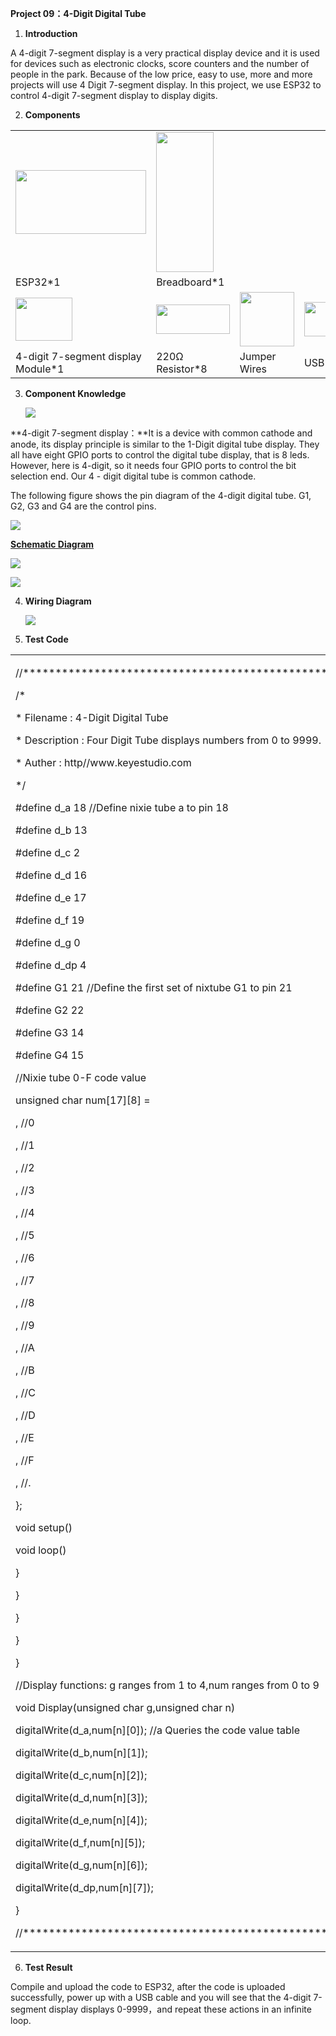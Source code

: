 **Project 09：4-Digit Digital Tube**

1.  **Introduction**

A 4-digit 7-segment display is a very practical display device and it is
used for devices such as electronic clocks, score counters and the
number of people in the park. Because of the low price, easy to use,
more and more projects will use 4 Digit 7-segment display. In this
project, we use ESP32 to control 4-digit 7-segment display to display
digits.

2.  **Components**

<table>
<tbody>
<tr class="odd">
<td><img src="https://raw.githubusercontent.com/keyestudio/KS5012-Keyestudio-ESP32-Learning-Kit-Basic-Edition-Arduino/master/media/56053f7126905c6def63919c661d5c0a.jpeg" style="width:2.17847in;height:1.0625in" /></td>
<td><img src="https://raw.githubusercontent.com/keyestudio/KS5012-Keyestudio-ESP32-Learning-Kit-Basic-Edition-Arduino/master/media/e380dd26e4825be9a768973802a55fe6.png" style="width:0.95208in;height:2.33472in" /></td>
<td></td>
<td></td>
</tr>
<tr class="even">
<td>ESP32*1</td>
<td>Breadboard*1</td>
<td></td>
<td></td>
</tr>
<tr class="odd">
<td><img src="https://raw.githubusercontent.com/keyestudio/KS5012-Keyestudio-ESP32-Learning-Kit-Basic-Edition-Arduino/master/media/ee7a4ecd35ef268149e31fb9d62c8227.png" style="width:0.94792in;height:0.71736in" /></td>
<td><img src="https://raw.githubusercontent.com/keyestudio/KS5012-Keyestudio-ESP32-Learning-Kit-Basic-Edition-Arduino/master/media/098a2730d0b0a2a4b2079e0fc87fd38b.png" style="width:1.22639in;height:0.49236in" /></td>
<td><img src="https://raw.githubusercontent.com/keyestudio/KS5012-Keyestudio-ESP32-Learning-Kit-Basic-Edition-Arduino/master/media/e9a8d050105397bb183512fb4ffdd2f6.png" style="width:0.90694in;height:0.90069in" /></td>
<td><img src="https://raw.githubusercontent.com/keyestudio/KS5012-Keyestudio-ESP32-Learning-Kit-Basic-Edition-Arduino/master/media/7dcbd02995be3c142b2f97df7f7c03ce.png" style="width:1.05903in;height:0.56667in" /></td>
</tr>
<tr class="even">
<td>4-digit 7-segment display Module*1</td>
<td>220Ω Resistor*8</td>
<td>Jumper Wires</td>
<td>USB Cable*1</td>
</tr>
</tbody>
</table>

3.  **Component Knowledge**
    
    ![](/media/ce987bf9a2ab398945c98b34d3f8a003.png)

**4-digit 7-segment display：**It is a device with common cathode and
anode, its display principle is similar to the 1-Digit digital tube
display. They all have eight GPIO ports to control the digital tube
display, that is 8 leds. However, here is 4-digit, so it needs four GPIO
ports to control the bit selection end. Our 4 - digit digital tube is
common cathode. 

The following figure shows the pin diagram of the 4-digit digital tube.
G1, G2, G3 and G4 are the control pins. 

![](/media/37113fa53213973132086c285d67686b.png)

[**Schematic
Diagram**](C:/Users/NINGMEI/AppData/Local/youdao/dict/Application/9.0.1.1/resultui/html/index.html#/javascript:;)

![](/media/c210e9899274cdf79ffd44db1e250fb5.png)

![](/media/ea75d1b7414bf6f8c187fb32fea9bc83.png)

4.  **Wiring Diagram**
    
    ![](/media/313c429f670cd000b61cd3aeee0fef92.png)

5.  **Test Code**

<table>
<tbody>
<tr class="odd">
<td><p>//**********************************************************************</p>
<p>/*</p>
<p>* Filename : 4-Digit Digital Tube</p>
<p>* Description : Four Digit Tube displays numbers from 0 to 9999.</p>
<p>* Auther : http//www.keyestudio.com</p>
<p>*/</p>
<p>#define d_a 18 //Define nixie tube a to pin 18</p>
<p>#define d_b 13</p>
<p>#define d_c 2</p>
<p>#define d_d 16</p>
<p>#define d_e 17</p>
<p>#define d_f 19</p>
<p>#define d_g 0</p>
<p>#define d_dp 4</p>
<p>#define G1 21 //Define the first set of nixtube G1 to pin 21</p>
<p>#define G2 22</p>
<p>#define G3 14</p>
<p>#define G4 15</p>
<p>//Nixie tube 0-F code value</p>
<p>unsigned char num[17][8] =</p>
<p>, //0</p>
<p>, //1</p>
<p>, //2</p>
<p>, //3</p>
<p>, //4</p>
<p>, //5</p>
<p>, //6</p>
<p>, //7</p>
<p>, //8</p>
<p>, //9</p>
<p>, //A</p>
<p>, //B</p>
<p>, //C</p>
<p>, //D</p>
<p>, //E</p>
<p>, //F</p>
<p>, //.</p>
<p>};</p>
<p>void setup()</p>
<p></p>
<p>void loop()</p>
<p></p>
<p>}</p>
<p>}</p>
<p>}</p>
<p>}</p>
<p>}</p>
<p>//Display functions: g ranges from 1 to 4,num ranges from 0 to 9</p>
<p>void Display(unsigned char g,unsigned char n)</p>
<p></p>
<p>digitalWrite(d_a,num[n][0]); //a Queries the code value table</p>
<p>digitalWrite(d_b,num[n][1]);</p>
<p>digitalWrite(d_c,num[n][2]);</p>
<p>digitalWrite(d_d,num[n][3]);</p>
<p>digitalWrite(d_e,num[n][4]);</p>
<p>digitalWrite(d_f,num[n][5]);</p>
<p>digitalWrite(d_g,num[n][6]);</p>
<p>digitalWrite(d_dp,num[n][7]);</p>
<p>}</p>
<p>//**********************************************************************</p></td>
</tr>
</tbody>
</table>

6.  **Test Result**

Compile and upload the code to ESP32, after the code is uploaded
successfully, power up with a USB cable and you will see that the
4-digit 7-segment display displays 0-9999，and repeat these actions in an
infinite loop.
